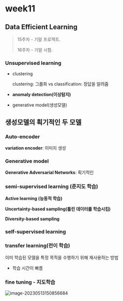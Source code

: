 # week11

## Data Efficient Learning

> 15주차 - 기말 프로젝트.
>
> 16주차 - 기말 시험.



### Unsupervised learning

- clustering

  clustering: 그룹화 vs classification: 정답을 알려줌

- **anomaly detection(이상탐지)**

- generative model(생성모델)



## 생성모델의 획기적인 두 모델

### Auto-encoder

**variation encoder**: 이미지 생성

### Generative model

**Generative Adversarial Networks**: 획기적인 



### semi-supervised learning (준지도 학습)

**Active learning (능동적 학습)**

**Uncertainty-based sampling(틀린 데이터를 학습시킴)**

**Diversity-based sampling**



### self-supervised learning





### transfer learning(전이 학습)

이미 학습된 모델을 특정 목적을 수행하기 위해 재사용하는 방법

- 학습 시간이 빠름

### fine tuning - 지도학습

![image-20230513150856684](/Users/eisen/Documents/Github/blog-contents-b/computer-science/artificial-intelligence/introduction-to-deep-learning/week11.assets/image-20230513150856684.png)



​	

